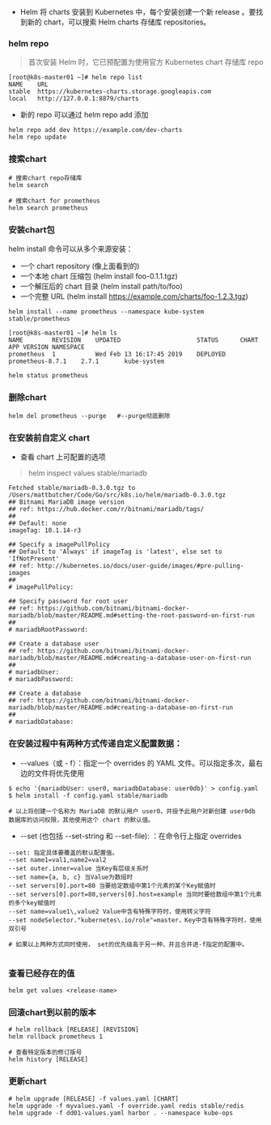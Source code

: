 * Helm 将 charts 安装到 Kubernetes 中，每个安装创建一个新 release 。要找到新的 chart，可以搜索 Helm charts 存储库 repositories。

### helm repo 
>首次安装 Helm 时，它已预配置为使用官方 Kubernetes chart 存储库 repo
```
[root@k8s-master01 ~]# helm repo list
NAME  	URL
stable	https://kubernetes-charts.storage.googleapis.com
local 	http://127.0.0.1:8879/charts
```
* 新的 repo 可以通过 helm repo add 添加
```
helm repo add dev https://example.com/dev-charts
helm repo update
```

### 搜索chart
```
# 搜索chart repo存储库
helm search

# 搜索chart for prometheus
helm search prometheus
```

### 安装chart包
helm install 命令可以从多个来源安装：
* 一个 chart repository (像上面看到的)
* 一个本地 chart 压缩包 (helm install foo-0.1.1.tgz)
* 一个解压后的 chart 目录 (helm install path/to/foo)
* 一个完整 URL (helm install https://example.com/charts/foo-1.2.3.tgz)
```
helm install --name prometheus --namespace kube-system stable/prometheus
```
```
[root@k8s-master01 ~]# helm ls
NAME      	REVISION	UPDATED                 	STATUS  	CHART           	APP VERSION	NAMESPACE
prometheus	1       	Wed Feb 13 16:17:45 2019	DEPLOYED	prometheus-8.7.1	2.7.1      	kube-system
```
```
helm status prometheus
```

### 删除chart
```
helm del prometheus --purge   #--purge彻底删除
```

### 在安装前自定义 chart
* 查看 chart 上可配置的选项
>helm inspect values stable/mariadb
```
Fetched stable/mariadb-0.3.0.tgz to /Users/mattbutcher/Code/Go/src/k8s.io/helm/mariadb-0.3.0.tgz
## Bitnami MariaDB image version
## ref: https://hub.docker.com/r/bitnami/mariadb/tags/
##
## Default: none
imageTag: 10.1.14-r3

## Specify a imagePullPolicy
## Default to 'Always' if imageTag is 'latest', else set to 'IfNotPresent'
## ref: http://kubernetes.io/docs/user-guide/images/#pre-pulling-images
##
# imagePullPolicy:

## Specify password for root user
## ref: https://github.com/bitnami/bitnami-docker-mariadb/blob/master/README.md#setting-the-root-password-on-first-run
##
# mariadbRootPassword:

## Create a database user
## ref: https://github.com/bitnami/bitnami-docker-mariadb/blob/master/README.md#creating-a-database-user-on-first-run
##
# mariadbUser:
# mariadbPassword:

## Create a database
## ref: https://github.com/bitnami/bitnami-docker-mariadb/blob/master/README.md#creating-a-database-on-first-run
##
# mariadbDatabase:
```

### 在安装过程中有两种方式传递自定义配置数据：
* --values（或 - f）：指定一个 overrides 的 YAML 文件。可以指定多次，最右边的文件将优先使用
```
$ echo '{mariadbUser: user0, mariadbDatabase: user0db}' > config.yaml
$ helm install -f config.yaml stable/mariadb

# 以上将创建一个名称为 MariaDB 的默认用户 user0，并授予此用户对新创建 user0db 数据库的访问权限，其他使用这个 chart 的默认值。
```

* --set (也包括 --set-string 和 --set-file): ：在命令行上指定 overrides
```
--set: 指定具体要覆盖的默认配置值。
--set name1=val1,name2=val2
--set outer.inner=value 当Key有层级关系时
--set name={a, b, c} 当Value为数组时
--set servers[0].port=80 当要给定数组中第1个元素的某个Key赋值时
--set servers[0].port=80,servers[0].host=example 当同时要给数组中第1个元素的多个key赋值时
--set name=value1\,value2 Value中含有特殊字符时，使用转义字符
--set nodeSelector."kubernetes\.io/role"=master，Key中含有特殊字符时，使用双引号

# 如果以上两种方式同时使用， set的优先级高于另一种，并且合并进-f指定的配置中。


```

### 查看已经存在的值
```
helm get values <release-name>
```

### 回滚chart到以前的版本
```
# helm rollback [RELEASE] [REVISION]
helm rollback prometheus 1

# 查看特定版本的修订版号
helm history [RELEASE]
```

### 更新chart
```
# helm upgrade [RELEASE] -f values.yaml [CHART]
helm upgrade -f myvalues.yaml -f override.yaml redis stable/redis
helm upgrade -f dd01-values.yaml harbor . --namespace kube-ops
```